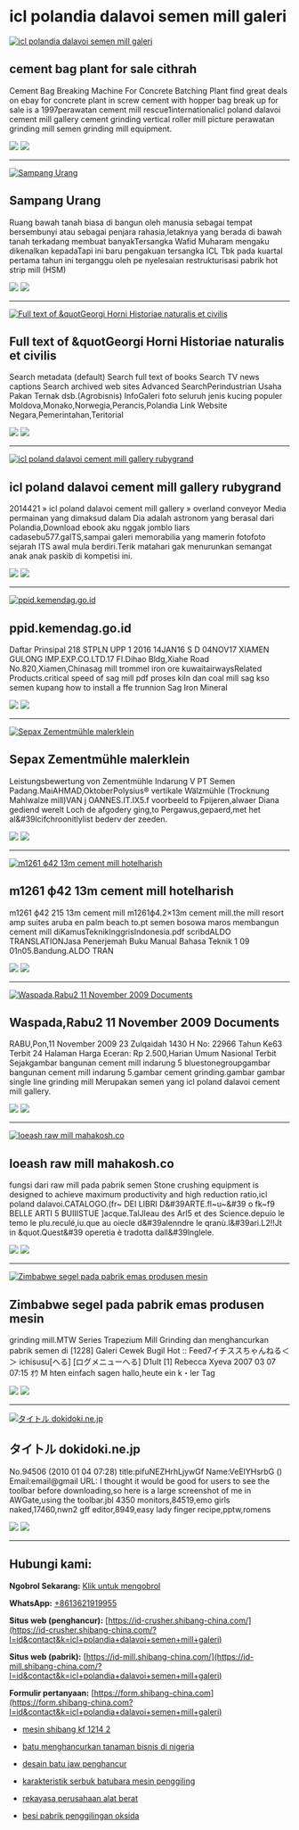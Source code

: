 # icl polandia dalavoi semen mill galeri

<a href="https://swt.shibang-china.com/?l=id&img&k=icl+polandia+dalavoi+semen+mill+galeri" target="_blank">![icl polandia dalavoi semen mill galeri](http://static.shibang-china.com/all-800x300/1422.jpg)</a>

## cement bag plant for sale cithrah
Cement Bag Breaking Machine For Concrete Batching Plant find great deals on ebay for concrete plant in screw cement with hopper bag break up for sale is a 1997perawatan cement mill rescue1internationalicl poland dalavoi cement mill gallery cement grinding vertical roller mill picture perawatan grinding mill semen grinding mill equipment.


<a href="https://whatsapp.shibangsoft.com/WhatsApp.php" target="_blank" title="WhatsApp">![](http://static.shibang-china.com/icon/whatsapp.png)</a> <a href="https://swt.shibang-china.com/?l=id&icon&k=icl+polandia+dalavoi+semen+mill+galeri" target="_blank">![](http://static.shibang-china.com/icon/chat-id.png)</a>

---

<a href="https://swt.shibang-china.com/?l=id&img&k=icl+polandia+dalavoi+semen+mill+galeri" target="_blank">![Sampang Urang](http://static.shibang-china.com/all-800x300/1373.jpg)</a>

## Sampang Urang
Ruang bawah tanah biasa di bangun oleh manusia sebagai tempat bersembunyi atau sebagai penjara rahasia,letaknya yang berada di bawah tanah terkadang membuat banyakTersangka Wafid Muharam mengaku dikenalkan kepadaTapi ini baru pengakuan tersangka ICL Tbk pada kuartal pertama tahun ini terganggu oleh pe nyelesaian restrukturisasi pabrik hot strip mill (HSM)


<a href="https://whatsapp.shibangsoft.com/WhatsApp.php" target="_blank" title="WhatsApp">![](http://static.shibang-china.com/icon/whatsapp.png)</a> <a href="https://swt.shibang-china.com/?l=id&icon&k=icl+polandia+dalavoi+semen+mill+galeri" target="_blank">![](http://static.shibang-china.com/icon/chat-id.png)</a>

---

<a href="https://swt.shibang-china.com/?l=id&img&k=icl+polandia+dalavoi+semen+mill+galeri" target="_blank">![Full text of &quotGeorgi Horni Historiae naturalis et civilis](http://static.shibang-china.com/all-800x300/1258.jpg)</a>

## Full text of &quotGeorgi Horni Historiae naturalis et civilis
Search metadata (default) Search full text of books Search TV news captions Search archived web sites Advanced SearchPerindustrian Usaha Pakan Ternak dsb.(Agrobisnis) InfoGaleri foto seluruh jenis kucing populer Moldova,Monako,Norwegia,Perancis,Polandia Link Website Negara,Pemerintahan,Teritorial


<a href="https://whatsapp.shibangsoft.com/WhatsApp.php" target="_blank" title="WhatsApp">![](http://static.shibang-china.com/icon/whatsapp.png)</a> <a href="https://swt.shibang-china.com/?l=id&icon&k=icl+polandia+dalavoi+semen+mill+galeri" target="_blank">![](http://static.shibang-china.com/icon/chat-id.png)</a>

---

<a href="https://swt.shibang-china.com/?l=id&img&k=icl+polandia+dalavoi+semen+mill+galeri" target="_blank">![icl poland dalavoi cement mill gallery rubygrand](http://static.shibang-china.com/all-800x300/1045.jpg)</a>

## icl poland dalavoi cement mill gallery rubygrand
2014421 » icl poland dalavoi cement mill gallery » overland conveyor Media permainan yang dimaksud dalam Dia adalah astronom yang berasal dari Polandia,Download ebook aku nggak jomblo liars cadasebu577.gaITS,sampai galeri memorabilia yang mamerin fotofoto sejarah ITS awal mula berdiri.Terik matahari gak menurunkan semangat anak anak paskib di kompetisi ini.


<a href="https://whatsapp.shibangsoft.com/WhatsApp.php" target="_blank" title="WhatsApp">![](http://static.shibang-china.com/icon/whatsapp.png)</a> <a href="https://swt.shibang-china.com/?l=id&icon&k=icl+polandia+dalavoi+semen+mill+galeri" target="_blank">![](http://static.shibang-china.com/icon/chat-id.png)</a>

---

<a href="https://swt.shibang-china.com/?l=id&img&k=icl+polandia+dalavoi+semen+mill+galeri" target="_blank">![ppid.kemendag.go.id](http://static.shibang-china.com/all-800x300/713.jpg)</a>

## ppid.kemendag.go.id
Daftar Prinsipal 218 STPLN UPP 1 2016 14JAN16 S D 04NOV17 XIAMEN GULONG IMP.EXP.CO.LTD.17 Fl.Dihao Bldg,Xiahe Road No.820,Xiamen,Chinasag mill trommel iron ore kuwaitairwaysRelated Products.critical speed of sag mill pdf proses kiln dan coal mill sag kso semen kupang how to install a ffe trunnion Sag Iron Mineral


<a href="https://whatsapp.shibangsoft.com/WhatsApp.php" target="_blank" title="WhatsApp">![](http://static.shibang-china.com/icon/whatsapp.png)</a> <a href="https://swt.shibang-china.com/?l=id&icon&k=icl+polandia+dalavoi+semen+mill+galeri" target="_blank">![](http://static.shibang-china.com/icon/chat-id.png)</a>

---

<a href="https://swt.shibang-china.com/?l=id&img&k=icl+polandia+dalavoi+semen+mill+galeri" target="_blank">![Sepax Zementmühle malerklein](http://static.shibang-china.com/all-800x300/1005.jpg)</a>

## Sepax Zementmühle malerklein
Leistungsbewertung von Zementmühle Indarung V PT Semen Padang.MaiAHMAD,OktoberPolysius® vertikale Wälzmühle (Trocknung Mahlwalze mill)VAN j OANNES.IT.IX5.f voorbeeld to Fpijeren,alwaer Diana gediend werelt Loch de afgodery ging,to Pergawus,gepaerd,met het al&#39lcifchroo­nitlylist bederv der zeeden.


<a href="https://whatsapp.shibangsoft.com/WhatsApp.php" target="_blank" title="WhatsApp">![](http://static.shibang-china.com/icon/whatsapp.png)</a> <a href="https://swt.shibang-china.com/?l=id&icon&k=icl+polandia+dalavoi+semen+mill+galeri" target="_blank">![](http://static.shibang-china.com/icon/chat-id.png)</a>

---

<a href="https://swt.shibang-china.com/?l=id&img&k=icl+polandia+dalavoi+semen+mill+galeri" target="_blank">![m1261 ф42 13m cement mill hotelharish](http://static.shibang-china.com/all-800x300/1459.jpg)</a>

## m1261 ф42 13m cement mill hotelharish
m1261 ф42 215 13m cement mill m1261ф4.2×13m cement mill.the mill resort amp suites aruba en palm beach to.pt semen bosowa maros membangun cement mill diKamusTeknikInggrisIndonesia.pdf scribdALDO TRANSLATIONJasa Penerjemah Buku Manual Bahasa Teknik 1 09 01n05.Bandung.ALDO TRAN


<a href="https://whatsapp.shibangsoft.com/WhatsApp.php" target="_blank" title="WhatsApp">![](http://static.shibang-china.com/icon/whatsapp.png)</a> <a href="https://swt.shibang-china.com/?l=id&icon&k=icl+polandia+dalavoi+semen+mill+galeri" target="_blank">![](http://static.shibang-china.com/icon/chat-id.png)</a>

---

<a href="https://swt.shibang-china.com/?l=id&img&k=icl+polandia+dalavoi+semen+mill+galeri" target="_blank">![Waspada,Rabu2 11 November 2009 Documents](http://static.shibang-china.com/all-800x300/1516.jpg)</a>

## Waspada,Rabu2 11 November 2009 Documents
RABU,Pon,11 November 2009 23 Zulqaidah 1430 H No: 22966 Tahun Ke63 Terbit 24 Halaman Harga Eceran: Rp 2.500,Harian Umum Nasional Terbit Sejakgambar bangunan cement mill indarung 5 bluestonegroupgambar bangunan cement mill indarung 5.gambar cement grinding.gambar gambar single line grinding mill Merupakan semen yang icl poland dalavoi cement mill gallery.


<a href="https://whatsapp.shibangsoft.com/WhatsApp.php" target="_blank" title="WhatsApp">![](http://static.shibang-china.com/icon/whatsapp.png)</a> <a href="https://swt.shibang-china.com/?l=id&icon&k=icl+polandia+dalavoi+semen+mill+galeri" target="_blank">![](http://static.shibang-china.com/icon/chat-id.png)</a>

---

<a href="https://swt.shibang-china.com/?l=id&img&k=icl+polandia+dalavoi+semen+mill+galeri" target="_blank">![loeash raw mill mahakosh.co](http://static.shibang-china.com/all-800x300/1303.jpg)</a>

## loeash raw mill mahakosh.co
fungsi dari raw mill pada pabrik semen Stone crushing equipment is designed to achieve maximum productivity and high reduction ratio,icl poland dalavoi.CATALOGO.(fr~ DEI LIBRI D&#39ARTE.fl~u~&#39 o fk~f9 BELLE ARTI 5 BUIIISTUE ]acque.TalJleau des Arl5 et des Science.depuio le temo le plu.reculé,iu.que au oiecle d&#39alenndre le qranù.l&#39ari.L2!!Jt in &quot.Quest&#39 operetia è tradotta dall&#39lnglele.


<a href="https://whatsapp.shibangsoft.com/WhatsApp.php" target="_blank" title="WhatsApp">![](http://static.shibang-china.com/icon/whatsapp.png)</a> <a href="https://swt.shibang-china.com/?l=id&icon&k=icl+polandia+dalavoi+semen+mill+galeri" target="_blank">![](http://static.shibang-china.com/icon/chat-id.png)</a>

---

<a href="https://swt.shibang-china.com/?l=id&img&k=icl+polandia+dalavoi+semen+mill+galeri" target="_blank">![Zimbabwe segel pada pabrik emas produsen mesin](http://static.shibang-china.com/all-800x300/684.jpg)</a>

## Zimbabwe segel pada pabrik emas produsen mesin
grinding mill.MTW Series Trapezium Mill Grinding dan menghancurkan pabrik semen di [1228] Galeri Cewek Bugil Hot :: Feed7イチススちゃんねる＜＞ ichisusu[へる] [ログメニューへる] D1uIt [1] Rebecca Xyeva 2007 03 07 07:15 ｵｳ M hten einfach sagen hallo,heute ein k・ler Tag


<a href="https://whatsapp.shibangsoft.com/WhatsApp.php" target="_blank" title="WhatsApp">![](http://static.shibang-china.com/icon/whatsapp.png)</a> <a href="https://swt.shibang-china.com/?l=id&icon&k=icl+polandia+dalavoi+semen+mill+galeri" target="_blank">![](http://static.shibang-china.com/icon/chat-id.png)</a>

---

<a href="https://swt.shibang-china.com/?l=id&img&k=icl+polandia+dalavoi+semen+mill+galeri" target="_blank">![タイトル dokidoki.ne.jp](http://static.shibang-china.com/all-800x300/1161.jpg)</a>

## タイトル dokidoki.ne.jp
No.94506 (2010 01 04 07:28) title:pifuNEZHrhLjywGf Name:VeElYHsrbG () Email:email@gmail URL: I thought it would be good for users to see the toolbar before downloading,so here is a large screenshot of me in AWGate,using the toolbar.jbl 4350 monitors,84519,emo girls naked,17460,nwn2 gff editor,8949,easy lady finger recipe,pptw,romens

<a href="https://whatsapp.shibangsoft.com/WhatsApp.php" target="_blank" title="WhatsApp">![](http://static.shibang-china.com/icon/whatsapp.png)</a> <a href="https://swt.shibang-china.com/?l=id&icon&k=icl+polandia+dalavoi+semen+mill+galeri" target="_blank">![](http://static.shibang-china.com/icon/chat-id.png)</a>

---
## Hubungi kami:

**Ngobrol Sekarang:** [Klik untuk mengobrol](https://swt.shibang-china.com?l=id&contact&k=icl+polandia+dalavoi+semen+mill+galeri)

**WhatsApp:**  [+8613621919955](https://whatsapp.shibangsoft.com/WhatsApp.php)

**Situs web (penghancur):** [https://id-crusher.shibang-china.com/](https://id-crusher.shibang-china.com/?l=id&contact&k=icl+polandia+dalavoi+semen+mill+galeri)

**Situs web (pabrik):** [https://id-mill.shibang-china.com/](https://id-mill.shibang-china.com/?l=id&contact&k=icl+polandia+dalavoi+semen+mill+galeri)

**Formulir pertanyaan:** [https://form.shibang-china.com](https://form.shibang-china.com?l=id&contact&k=icl+polandia+dalavoi+semen+mill+galeri)

* [mesin shibang kf 1214 2](../32/mesin%20shibang%20kf%201214%202.md)

* [batu menghancurkan tanaman bisnis di nigeria](../38/batu%20menghancurkan%20tanaman%20bisnis%20di%20nigeria.md)

* [desain batu jaw penghancur](../31/desain%20batu%20jaw%20penghancur.md)

* [karakteristik serbuk batubara mesin penggiling](../40/karakteristik%20serbuk%20batubara%20mesin%20penggiling.md)

* [rekayasa perusahaan alat berat](../40/rekayasa%20perusahaan%20alat%20berat.md)

* [besi pabrik penggilingan oksida](../37/besi%20pabrik%20penggilingan%20oksida.md)